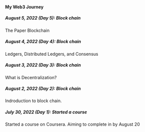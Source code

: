 #### My Web3 Journey

##### August 5, 2022 (Day 5): Block chain

The Paper Blockchain

##### August 4, 2022 (Day 4): Block chain

Ledgers, Distributed Ledgers, and Consensus

##### August 3, 2022 (Day 3): Block chain

What is Decentralization?

##### August 2, 2022 (Day 2): Block chain

Indroduction to block chain.

##### July 30, 2022 (Day 1): Started a  course

Started a course on Coursera. Aiming to complete in by August 20
